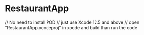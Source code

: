 # RestaurantApp
// No need to install POD
// just use Xcode 12.5 and above 
// open "RestaurantApp.xcodeproj" in xocde and build than run the code
